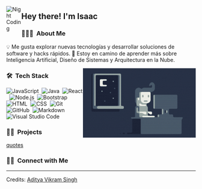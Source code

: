 
<img alt="Night Coding" src="./assets/Hand%20Wave.gif" width='40' align="left"/><h2>Hey there! I'm Isaac</h2>

<!-- ## 👋 &nbsp;Hey there! I'm Aditya -->

### 👨🏻‍💻 &nbsp;About Me

💡 Me gusta explorar nuevas tecnologías y desarrollar soluciones de software y hacks rápidos.
🌱 Estoy en camino de aprender más sobre Inteligencia Artificial, Diseño de Sistemas y Arquitectura en la Nube.

<img alt="Night Coding" src="https://raw.githubusercontent.com/AVS1508/AVS1508/master/assets/Night-Coding.gif" align="right"/>

### 🛠 &nbsp;Tech Stack

![JavaScript](https://img.shields.io/badge/-JavaScript-05122A?style=flat&logo=javascript)&nbsp;
![Java](https://img.shields.io/badge/-Java-05122A?style=flat&logo=Java&logoColor=FFA518)&nbsp;
![React](https://img.shields.io/badge/-React-05122A?style=flat&logo=react)&nbsp;
![Node.js](https://img.shields.io/badge/-Node.js-05122A?style=flat&logo=node.js)&nbsp;
![Bootstrap](https://img.shields.io/badge/-Bootstrap-05122A?style=flat&logo=bootstrap&logoColor=563D7C)\
![HTML](https://img.shields.io/badge/-HTML-05122A?style=flat&logo=HTML5)&nbsp;
![CSS](https://img.shields.io/badge/-CSS-05122A?style=flat&logo=CSS3&logoColor=1572B6)&nbsp;
![Git](https://img.shields.io/badge/-Git-05122A?style=flat&logo=git)&nbsp;
![GitHub](https://img.shields.io/badge/-GitHub-05122A?style=flat&logo=github)&nbsp;
![Markdown](https://img.shields.io/badge/-Markdown-05122A?style=flat&logo=markdown)\
![Visual Studio Code](https://img.shields.io/badge/-Visual%20Studio%20Code-05122A?style=flat&logo=visual-studio-code&logoColor=007ACC)&nbsp;

### 👨‍💻 &nbsp;Projects
<a href= https://quotes.grupomepiel.com.mx/ > quotes </a>

### 🤝🏻 &nbsp;Connect with Me

-----
Credits: [Aditya Vikram Singh](https://github.com/AVS1508)
